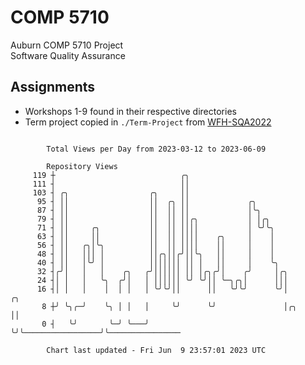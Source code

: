 # COMP 5710
Auburn COMP 5710 Project  
Software Quality Assurance

## Assignments
- Workshops 1-9 found in their respective directories
- Term project copied in `./Term-Project` from [WFH-SQA2022](https://github.com/wumphlett/WFH-SQA2022-AUBURN)

```

        Total Views per Day from 2023-03-12 to 2023-06-09

        Repository Views
     119 ┼                            ╭╮
     111 ┤                            ││
     103 ┤ ╭╮                  ╭╮     ││
      95 ┤ ││                  ││  ╭╮ ││             ╭╮
      87 ┤ ││                  ││  ││ ││             │╰╮
      79 ┤ ││                  ││  ││ ││╭╮           │ │╭╮
      71 ┤ ││     ╭╮           ││  ││ ││││           │ ╰╯╰╮
      63 ┤ ││     ││           ││  ││ ││││    ╭╮     │    │
      56 ┤ ││   ╭╮│╰╮          ││  ││ ││││    ││     │    │
      48 ┤ ││   │││ │          ││╭╮││╭╯││╰╮   ││     │    │
      40 ┤ ││   │╰╯ │          │││││││ ││ │   ││     │    ╰╮
      32 ┤╭╯│   │   │    ╭╮   ╭╯││││││ ││ │╭╮╭╯│    ╭╯     │╭╮
      24 ┤│ │   │   ╰╮  ╭╯│   │ ││││││ ╰╯ ╰╯││ ╰─╮╭╮│      │││
      16 ┤│ │   │    │  │ │   │ ╰╯╰╯││      ││   ╰╯╰╯      ╰╯│                   ╭╮
       8 ┼╯ ╰╮╭─╯    ╰╮ │ │   │     ╰╯      ╰╯               │╭╮                 ││
       0 ┤   ╰╯       ╰─╯ ╰───╯                              ╰╯╰─────────────────╯╰────────────────

        Chart last updated - Fri Jun  9 23:57:01 2023 UTC
        
```
